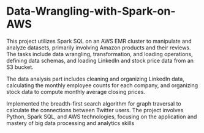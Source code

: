 # Data-Wrangling-with-Spark-on-AWS
This project utilizes Spark SQL on an AWS EMR cluster to manipulate and analyze datasets, primarily involving Amazon products and their reviews. The tasks include data wrangling, transformation, and loading operations, defining data schemas, and loading LinkedIn and stock price data from an S3 bucket.

The data analysis part includes cleaning and organizing LinkedIn data, calculating the monthly employee counts for each company, and organizing stock data to compute monthly average closing prices.

Implemented the breadth-first search algorithm for graph traversal to calculate the connections between Twitter users.
The project involves Python, Spark SQL, and AWS technologies, focusing on the application and mastery of big data processing and analytics skills
